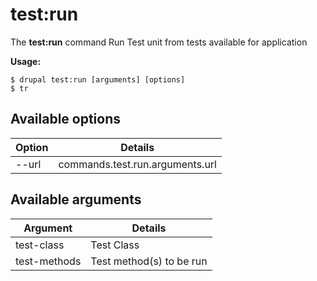 # test:run
The **test:run** command Run Test unit from tests available for application

**Usage:**
```
$ drupal test:run [arguments] [options] 
$ tr  
```

## Available options
Option | Details
-------|-------------
--url | commands.test.run.arguments.url

## Available arguments
Argument | Details
---------|-------------
test-class | Test Class
test-methods | Test method(s) to be run
